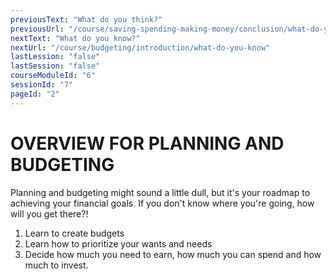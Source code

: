 ```yaml
---
previousText: "What do you think?"
previousUrl: "/course/saving-spending-making-money/conclusion/what-do-you-think"
nextText: "What do you know?"
nextUrl: "/course/budgeting/introduction/what-do-you-know"
lastLession: "false"
lastSession: "false"
courseModuleId: "6"
sessionId: "7"
pageId: "2"
---
```



# OVERVIEW FOR PLANNING AND BUDGETING

<sparkle-character-intro position="right" character="kimberly">
Planning and budgeting might sound a little dull, but it's your roadmap to achieving your financial goals. If you don't know where you're going, how will you get there?!
</sparkle-character-intro>

1. Learn to create budgets 
2. Learn how to prioritize your wants and needs
3. Decide how much you need to earn, how much you can spend and how much to invest. 

